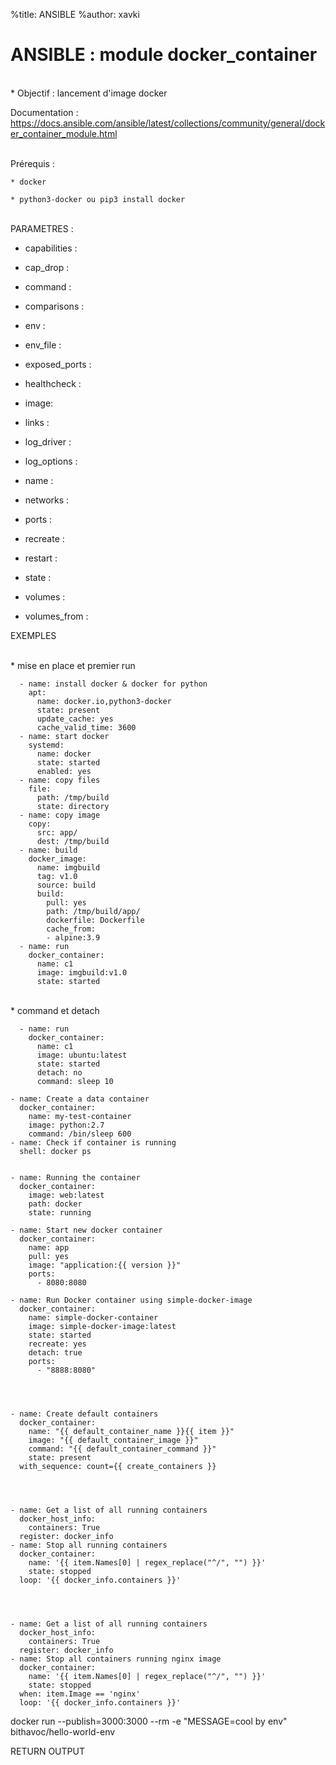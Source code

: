 %title: ANSIBLE
%author: xavki


# ANSIBLE : module docker_container


<br>
* Objectif : lancement d'image docker

Documentation :
https://docs.ansible.com/ansible/latest/collections/community/general/docker_container_module.html

<br>
Prérequis :

	* docker

	* python3-docker ou pip3 install docker

<br>
PARAMETRES :

* capabilities : 

* cap_drop :

* command :

* comparisons : 

* env :

* env_file :

* exposed_ports :

* healthcheck : 

* image: 

* links :

* log_driver :

* log_options :

* name :

* networks :

* ports :

* recreate : 

* restart : 

* state :

* volumes :

* volumes_from :


EXEMPLES

<br>
* mise en place et premier run

```
  - name: install docker & docker for python
    apt:
      name: docker.io,python3-docker
      state: present
      update_cache: yes
      cache_valid_time: 3600
  - name: start docker
    systemd:
      name: docker
      state: started
      enabled: yes
  - name: copy files
    file:
      path: /tmp/build
      state: directory
  - name: copy image
    copy:
      src: app/
      dest: /tmp/build
  - name: build
    docker_image:
      name: imgbuild
      tag: v1.0
      source: build
      build:
        pull: yes
        path: /tmp/build/app/
        dockerfile: Dockerfile
        cache_from:
        - alpine:3.9
  - name: run
    docker_container:
      name: c1
      image: imgbuild:v1.0
      state: started
```

<br>
* command et detach

```
  - name: run
    docker_container:
      name: c1
      image: ubuntu:latest
      state: started
      detach: no
      command: sleep 10
```


    - name: Create a data container
      docker_container:
        name: my-test-container
        image: python:2.7
        command: /bin/sleep 600
    - name: Check if container is running
      shell: docker ps


    - name: Running the container
      docker_container:
        image: web:latest
        path: docker
        state: running

    - name: Start new docker container
      docker_container:
        name: app
        pull: yes
        image: "application:{{ version }}"
        ports:
          - 8080:8080

    - name: Run Docker container using simple-docker-image
      docker_container:
        name: simple-docker-container
        image: simple-docker-image:latest
        state: started
        recreate: yes
        detach: true
        ports:
          - "8888:8080"




    - name: Create default containers
      docker_container:
        name: "{{ default_container_name }}{{ item }}"
        image: "{{ default_container_image }}"
        command: "{{ default_container_command }}"
        state: present
      with_sequence: count={{ create_containers }}




    - name: Get a list of all running containers
      docker_host_info:
        containers: True
      register: docker_info
    - name: Stop all running containers
      docker_container:
        name: '{{ item.Names[0] | regex_replace("^/", "") }}'
        state: stopped
      loop: '{{ docker_info.containers }}'




    - name: Get a list of all running containers
      docker_host_info:
        containers: True
      register: docker_info
    - name: Stop all containers running nginx image
      docker_container:
        name: '{{ item.Names[0] | regex_replace("^/", "") }}'
        state: stopped
      when: item.Image == 'nginx'
      loop: '{{ docker_info.containers }}'


docker run --publish=3000:3000 --rm -e "MESSAGE=cool by env" bithavoc/hello-world-env

RETURN OUTPUT
